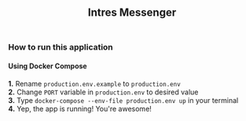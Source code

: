 <br/>
<h2 align="center">Intres Messenger
<br/>
<br/>
</h1>

### How to run this application

#### Using Docker Compose

**1.** Rename `production.env.example` to `production.env`  
**2.** Change `PORT` variable in `production.env` to desired value  
**3.** Type `docker-compose --env-file production.env up` in your terminal  
**4.** Yep, the app is running! You're awesome!

